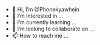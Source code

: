 - 👋 Hi, I’m @Phonekyawhein
- 👀 I’m interested in ...
- 🌱 I’m currently learning ...
- 💞️ I’m looking to collaborate on ...
- 📫 How to reach me ...

<!---
Phonekyawhein/Phonekyawhein is a ✨ special ✨ repository because its `README.md` (this file) appears on your GitHub profile.
You can click the Preview link to take a look at your changes.
--->
